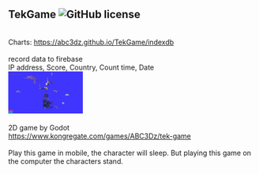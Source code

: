 ## TekGame ![GitHub license](https://img.shields.io/badge/license-MIT-blue.svg)
 <br>Charts: https://abc3dz.github.io/TekGame/indexdb
<br>
<br>record data to firebase
<br>IP address, Score, Country, Count time, Date
<br><img src="https://github.com/abc3dz/TekGame/blob/master/screenshot/20200306.gif" width="30%" height="30%">
<br><br>2D game by Godot
<br>https://www.kongregate.com/games/ABC3Dz/tek-game
<br>
<br>Play this game in mobile, the character will sleep. But playing this game on the computer the characters stand.
